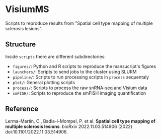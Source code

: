 # VisiumMS
Scripts to reproduce results from "Spatial cell type mapping of multiple sclerosis lesions".

## Structure

Inside `scripts` there are different subdirectories:

- `figures/`: Python and R scripts to reproduce the mansucript's figures
- `launchers/`: Scripts to send jobs to the cluster using SLURM
- `pipeline/`: Scripts to run processing scripts in `process` sequentaly
- `plot/`: General plotting scripts
- `process/`: Scripts to process the raw snRNA-seq and Visium data
- `smFISH/`: Scripts to reproduce the smFISH imaging quantification

## Reference
Lerma-Martin, C., Badia-i-Mompel, P. et al. **Spatial cell type mapping of multiple sclerosis lesions**. bioRxiv 2022.11.03.514906 (2022) doi:10.1101/2022.11.03.514906.
